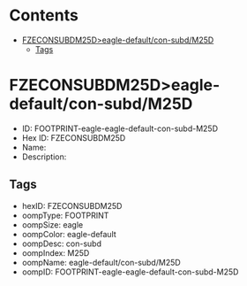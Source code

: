 



Contents
========

* [FZECONSUBDM25D>eagle-default/con-subd/M25D](#fzeconsubdm25deagle-defaultcon-subdm25d)
	* [Tags](#tags)

# FZECONSUBDM25D>eagle-default/con-subd/M25D

- ID: FOOTPRINT-eagle-eagle-default-con-subd-M25D
- Hex ID: FZECONSUBDM25D
- Name: 
- Description: 

## Tags

- hexID: FZECONSUBDM25D
- oompType: FOOTPRINT
- oompSize: eagle
- oompColor: eagle-default
- oompDesc: con-subd
- oompIndex: M25D
- oompName: eagle-default/con-subd/M25D
- oompID: FOOTPRINT-eagle-eagle-default-con-subd-M25D

